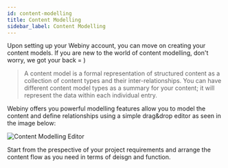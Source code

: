 ```yaml
---
id: content-modelling
title: Content Modelling
sidebar_label: Content Modelling
---
```


Upon setting up your Webiny account, you can move on creating your content models. If you are new to the world of content modelling, don't worry, we got your back = )

> A content model is a formal representation of structured content as a collection of content types and their inter-relationships.
 You can have different content model types as a summary for your content; it will represent the data within each individual entry.

Webiny offers you powerful modelling features allow you to model the content and define relationships using a simple drag&drop editor as seen in the image below:

![Content Modelling Editor](/img/webiny-apps/headless-cms/features/content-modelling/content-model-editor.png)

Start from the prespective of your project requirements and arrange the content flow as you need in terms of deisgn and function.

